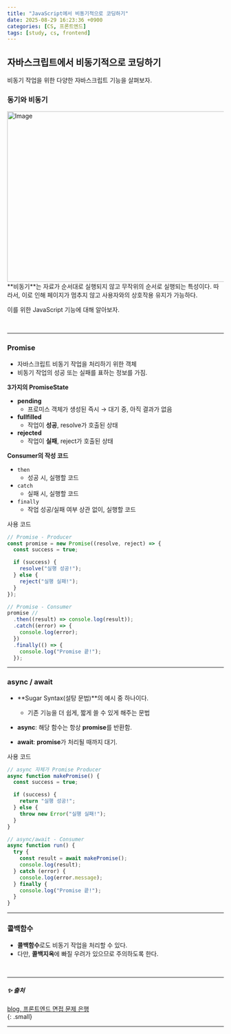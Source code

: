 ```yaml
---
title: "JavaScript에서 비동기적으로 코딩하기"
date: 2025-08-29 16:23:36 +0900
categories: [CS, 프론트엔드]
tags: [study, cs, frontend]
---
```


## 자바스크립트에서 비동기적으로 코딩하기  

비동기 작업을 위한 다양한 자바스크립트 기능을 살펴보자.  

### 동기와 비동기  

<img width="1315" height="396" alt="Image" src="https://github.com/user-attachments/assets/c6ab53d0-6f29-4397-9a9d-529b69196147" />    
**비동기**는 자료가 순서대로 실행되지 않고 무작위의 순서로 실행되는 특성이다.  
따라서, 이로 인해 페이지가 멈추지 않고 사용자와의 상호작용 유지가 가능하다.  

이를 위한 JavaScript 기능에 대해 알아보자.  

<br>

---

### <span class="purplepen">**Promise**</span>  

- 자바스크립트 <span class="yellow2pen">비동기 작업</span>을 처리하기 위한 객체   
- 비동기 작업의 성공 또는 실패를 표하는 정보를 가짐.  

**3가지의 PromiseState**  
- **pending**  
    - 프로미스 객체가 생성된 즉시 → 대기 중, 아직 결과가 없음    
- <span class="bluepen">**fullfilled**</span>   
    - 작업이 <span class="bluepen">**성공**</span>, <span class="bluepen">resolve</span>가 호출된 상태  
- <span class="redpen">**rejected**</span>  
    - 작업이 <span class="redpen">**실패**</span>, <span class="redpen">reject</span>가 호출된 상태    

**Consumer의 작성 코드**   
- `then`  
    - 성공 시, 실행할 코드  
- `catch`  
    - 실패 시, 실행할 코드  
- `finally`  
    - 작업 성공/실패 여부 상관 없이, 실행할 코드  

사용 코드
```js
// Promise - Producer
const promise = new Promise((resolve, reject) => {
  const success = true;

  if (success) {
    resolve("실행 성공!");
  } else {
    reject("실행 실패!");
  }
});

// Promise - Consumer
promise //
  .then((result) => console.log(result));
  .catch((error) => {
    console.log(error); 
  })
  .finally(() => {
    console.log("Promise 끝!");
  });
```  

---

### **<span class="bluepen">async</span> / <span class="bluepen">await</span>**   

- **Sugar Syntax(설탕 문법)**의 예시 중 하나이다.
  - 기존 기능을 더 쉽게, 짧게 쓸 수 있게 해주는 문법

- <span class="bluepen">**async**</span>: 해당 함수는 항상 <span class="purplepen">**promise**</span>를 반환함.  
- <span class="bluepen">**await**</span>: <span class="purplepen">**promise**</span>가 처리될 때까지 대기.  

사용 코드  
```js
// async 자체가 Promise Producer
async function makePromise() {
  const success = true;

  if (success) {
    return "실행 성공!"; 
  } else {
    throw new Error("실행 실패!");
  }
}

// async/await - Consumer
async function run() {
  try {
    const result = await makePromise();
    console.log(result);
  } catch (error) {
    console.log(error.message);
  } finally {
    console.log("Promise 끝!");
  }
}
```    

---

### **콜백함수** 

- **콜백함수**로도 비동기 작업을 처리할 수 있다.  
- 다만, <span class="redpen">**콜백지옥**</span>에 빠질 우려가 있으므로 주의하도록 한다.  

<br>

---

##### ✨ 출처

[blog, 프론트엔드 면접 문제 은행](https://velog.io/@wkahd01/%ED%94%84%EB%A1%A0%ED%8A%B8%EC%97%94%EB%93%9C-%EB%A9%B4%EC%A0%91-%EB%AC%B8%EC%A0%9C-%EC%9D%80%ED%96%89-HTML-%EC%A7%88%EB%AC%B8-%EB%8B%B5%EB%B3%80#%EC%9E%90%EB%B0%94%EC%8A%A4%ED%81%AC%EB%A6%BD%ED%8A%B8%EC%97%90%EC%84%9C-%EB%B9%84%EB%8F%99%EA%B8%B0%EC%A0%81%EC%9C%BC%EB%A1%9C-%EC%BD%94%EB%94%A9%ED%95%98%EA%B8%B0)   
{: .small}   

---